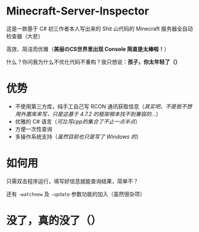 # Minecraft-Server-Inspector
这是一款基于 C# 初三作者本人写出来的 Shit 山代码的 Minecraft 服务器全自动检查器（大悲）

高效、简洁而优雅（**美丽のCS世界里出现 Console 简直是太棒啦！**）

什么？你问我为什么不优化代码不重构？我只想说：**孩子，你太年轻了（）**

# 优势
- 不使用第三方库，纯手工自己写 RCON 通讯获取信息（*其实吧，不是我不想用外置库来写，只是这基于 4.7.2 的框架根本找不到兼容的...*）
- 优雅的 C# 语言（*可比写cpp的集合了不止一点半点*）
- 方便一次性查询
- 多操作系统支持（*虽然目前也只是写了 Windows 的*）

# 如何用
只需双击程序运行，填写好信息就能查询结果，简单不？

还有 ``-watchnew`` 及 ``-update`` 参数功能的加入（虽然很杂项）

# 没了，真的没了（）
